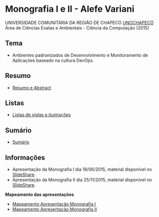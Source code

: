 Monografia I e II - Alefe Variani
==================================


UNIVERSIDADE COMUNITÁRIA DA REGIÃO DE CHAPECÓ [UNOCHAPECÓ](http://unochapeco.edu.br/) Área de Ciências Exatas e Ambientais - Ciência da Computação (2015)

Tema
----

- Ambientes padronizados de Desenvolvimento e Monitoramento de Aplicações baseado na cultura DevOps.

Resumo
------

- [Resumo e Abstract](https://github.com/AlefeVariani/MonografiaDevOpsAlefeVariani/blob/master/resumo.md)

Listas
------

- [Listas de siglas e ilustrações](https://github.com/AlefeVariani/MonografiaDevOpsAlefeVariani/blob/master/listas.md)

Sumário
-------

- [Sumário](https://github.com/AlefeVariani/MonografiaDevOpsAlefeVariani/blob/master/estrutura-geral.md)

Informações
-----------

- Apresentação da Monografia I dia 18/06/2015, material disponível no [SlideShare](http://pt.slideshare.net/alefevariani/devops-49735272).
- Apresentação da Monografia II dia 25/11/2015, material disponível no [SlideShare](http://pt.slideshare.net/alefevariani/devops-ambientes-padronizados-e-monitoramento-da-aplicao-monografia-ii).

**Mapeamento das apresentações**

- [Mapeamento Apresentação Monografia I](https://github.com/AlefeVariani/MonografiaDevOpsAlefeVariani/blob/master/monografia-I/README.md)
- [Mapeamento Apresentação Monografia II](https://github.com/AlefeVariani/MonografiaDevOpsAlefeVariani/blob/master/monografia-II/README.md)
